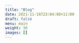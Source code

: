 ```yaml
---
title: "Blog"
date: 2021-11-16T23:04:08+11:00
draft: false
menu: main
weight: 30
images: []
---
```

